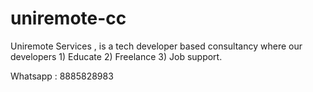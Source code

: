 # uniremote-cc
Uniremote Services , is a tech developer based consultancy where our developers 1) Educate 2) Freelance 3) Job support. 

Whatsapp : 8885828983 

